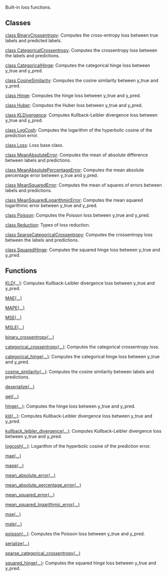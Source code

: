 
Built-in loss functions.
## Classes
[class BinaryCrossentropy](https://www.tensorflow.org/api_docs/python/tf/keras/losses/BinaryCrossentropy): Computes the cross-entropy loss between true labels and predicted labels.

[class CategoricalCrossentropy](https://www.tensorflow.org/api_docs/python/tf/keras/losses/CategoricalCrossentropy): Computes the crossentropy loss between the labels and predictions.

[class CategoricalHinge](https://www.tensorflow.org/api_docs/python/tf/keras/losses/CategoricalHinge): Computes the categorical hinge loss between y_true and y_pred.

[class CosineSimilarity](https://www.tensorflow.org/api_docs/python/tf/keras/losses/CosineSimilarity): Computes the cosine similarity between y_true and y_pred.

[class Hinge](https://www.tensorflow.org/api_docs/python/tf/keras/losses/Hinge): Computes the hinge loss between y_true and y_pred.

[class Huber](https://www.tensorflow.org/api_docs/python/tf/keras/losses/Huber): Computes the Huber loss between y_true and y_pred.

[class KLDivergence](https://www.tensorflow.org/api_docs/python/tf/keras/losses/KLDivergence): Computes Kullback-Leibler divergence loss between y_true and y_pred.

[class LogCosh](https://www.tensorflow.org/api_docs/python/tf/keras/losses/LogCosh): Computes the logarithm of the hyperbolic cosine of the prediction error.

[class Loss](https://www.tensorflow.org/api_docs/python/tf/keras/losses/Loss): Loss base class.

[class MeanAbsoluteError](https://www.tensorflow.org/api_docs/python/tf/keras/losses/MeanAbsoluteError): Computes the mean of absolute difference between labels and predictions.

[class MeanAbsolutePercentageError](https://www.tensorflow.org/api_docs/python/tf/keras/losses/MeanAbsolutePercentageError): Computes the mean absolute percentage error between y_true and y_pred.

[class MeanSquaredError](https://www.tensorflow.org/api_docs/python/tf/keras/losses/MeanSquaredError): Computes the mean of squares of errors between labels and predictions.

[class MeanSquaredLogarithmicError](https://www.tensorflow.org/api_docs/python/tf/keras/losses/MeanSquaredLogarithmicError): Computes the mean squared logarithmic error between y_true and y_pred.

[class Poisson](https://www.tensorflow.org/api_docs/python/tf/keras/losses/Poisson): Computes the Poisson loss between y_true and y_pred.

[class Reduction](https://www.tensorflow.org/api_docs/python/tf/keras/losses/Reduction): Types of loss reduction.

[class SparseCategoricalCrossentropy](https://www.tensorflow.org/api_docs/python/tf/keras/losses/SparseCategoricalCrossentropy): Computes the crossentropy loss between the labels and predictions.

[class SquaredHinge](https://www.tensorflow.org/api_docs/python/tf/keras/losses/SquaredHinge): Computes the squared hinge loss between y_true and y_pred.

## Functions
[KLD(...)](https://www.tensorflow.org/api_docs/python/tf/keras/losses/KLD): Computes Kullback-Leibler divergence loss between y_true and y_pred.

[MAE(...)](https://www.tensorflow.org/api_docs/python/tf/keras/losses/MAE)

[MAPE(...)](https://www.tensorflow.org/api_docs/python/tf/keras/losses/MAPE)

[MSE(...)](https://www.tensorflow.org/api_docs/python/tf/keras/losses/MSE)

[MSLE(...)](https://www.tensorflow.org/api_docs/python/tf/keras/losses/MSLE)

[binary_crossentropy(...)](https://www.tensorflow.org/api_docs/python/tf/keras/losses/binary_crossentropy)

[categorical_crossentropy(...)](https://www.tensorflow.org/api_docs/python/tf/keras/losses/categorical_crossentropy): Computes the categorical crossentropy loss.

[categorical_hinge(...)](https://www.tensorflow.org/api_docs/python/tf/keras/losses/categorical_hinge): Computes the categorical hinge loss between y_true and y_pred.

[cosine_similarity(...)](https://www.tensorflow.org/api_docs/python/tf/keras/losses/cosine_similarity): Computes the cosine similarity between labels and predictions.

[deserialize(...)](https://www.tensorflow.org/api_docs/python/tf/keras/losses/deserialize)

[get(...)](https://www.tensorflow.org/api_docs/python/tf/keras/losses/get)

[hinge(...)](https://www.tensorflow.org/api_docs/python/tf/keras/losses/hinge): Computes the hinge loss between y_true and y_pred.

[kld(...)](https://www.tensorflow.org/api_docs/python/tf/keras/losses/KLD): Computes Kullback-Leibler divergence loss between y_true and y_pred.

[kullback_leibler_divergence(...)](https://www.tensorflow.org/api_docs/python/tf/keras/losses/KLD): Computes Kullback-Leibler divergence loss between y_true and y_pred.

[logcosh(...)](https://www.tensorflow.org/api_docs/python/tf/keras/losses/logcosh): Logarithm of the hyperbolic cosine of the prediction error.

[mae(...)](https://www.tensorflow.org/api_docs/python/tf/keras/losses/MAE)

[mape(...)](https://www.tensorflow.org/api_docs/python/tf/keras/losses/MAPE)

[mean_absolute_error(...)](https://www.tensorflow.org/api_docs/python/tf/keras/losses/MAE)

[mean_absolute_percentage_error(...)](https://www.tensorflow.org/api_docs/python/tf/keras/losses/MAPE)

[mean_squared_error(...)](https://www.tensorflow.org/api_docs/python/tf/keras/losses/MSE)

[mean_squared_logarithmic_error(...)](https://www.tensorflow.org/api_docs/python/tf/keras/losses/MSLE)

[mse(...)](https://www.tensorflow.org/api_docs/python/tf/keras/losses/MSE)

[msle(...)](https://www.tensorflow.org/api_docs/python/tf/keras/losses/MSLE)

[poisson(...)](https://www.tensorflow.org/api_docs/python/tf/keras/losses/poisson): Computes the Poisson loss between y_true and y_pred.

[serialize(...)](https://www.tensorflow.org/api_docs/python/tf/keras/losses/serialize)

[sparse_categorical_crossentropy(...)](https://www.tensorflow.org/api_docs/python/tf/keras/losses/sparse_categorical_crossentropy)

[squared_hinge(...)](https://www.tensorflow.org/api_docs/python/tf/keras/losses/squared_hinge): Computes the squared hinge loss between y_true and y_pred.

